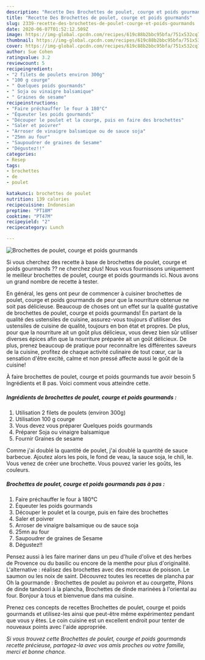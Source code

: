 ```yaml
---
description: "Recette Des Brochettes de poulet, courge et poids gourmands"
title: "Recette Des Brochettes de poulet, courge et poids gourmands"
slug: 2339-recette-des-brochettes-de-poulet-courge-et-poids-gourmands
date: 2020-06-07T01:52:12.509Z
image: https://img-global.cpcdn.com/recipes/619c88b2bbc95bfa/751x532cq70/brochettes-de-poulet-courge-et-poids-gourmands-photo-principale-de-la-recette.jpg
thumbnail: https://img-global.cpcdn.com/recipes/619c88b2bbc95bfa/751x532cq70/brochettes-de-poulet-courge-et-poids-gourmands-photo-principale-de-la-recette.jpg
cover: https://img-global.cpcdn.com/recipes/619c88b2bbc95bfa/751x532cq70/brochettes-de-poulet-courge-et-poids-gourmands-photo-principale-de-la-recette.jpg
author: Sue Cohen
ratingvalue: 3.2
reviewcount: 5
recipeingredient:
- "2 filets de poulets environ 300g"
- "100 g courge"
- " Quelques poids gourmands"
- " Soja ou vinaigre balsamique"
- " Graines de sesame"
recipeinstructions:
- "Faire préchauffer le four à 180°C"
- "Équeuter les poids gourmands"
- "Découper le poulet et la courge, puis en faire des brochettes"
- "Saler et poivrer"
- "Arroser de vinaigre balsamique ou de sauce soja"
- "25mn au four"
- "Saupoudrer de graines de Sesame"
- "Dégustez!!"
categories:
- Resep
tags:
- brochettes
- de
- poulet

katakunci: brochettes de poulet 
nutrition: 139 calories
recipecuisine: Indonesian
preptime: "PT18M"
cooktime: "PT47M"
recipeyield: "2"
recipecategory: Lunch

---
```



![Brochettes de poulet, courge et poids gourmands](https://img-global.cpcdn.com/recipes/619c88b2bbc95bfa/751x532cq70/brochettes-de-poulet-courge-et-poids-gourmands-photo-principale-de-la-recette.jpg)

Si vous cherchez des recette à base de brochettes de poulet, courge et poids gourmands ?? ne cherchez plus! Nous vous fournissons uniquement le meilleur brochettes de poulet, courge et poids gourmands ici. Nous avons un grand nombre de recette à tester.

En général, les gens ont peur de commencer à cuisiner brochettes de poulet, courge et poids gourmands de peur que la nourriture obtenue ne soit pas délicieuse. Beaucoup de choses ont un effet sur la qualité gustative de brochettes de poulet, courge et poids gourmands! En partant de la qualité des ustensiles de cuisine, assurez-vous toujours d'utiliser des ustensiles de cuisine de qualité, toujours en bon état et propres. De plus, pour que la nourriture ait un goût plus délicieux, vous devez bien sûr utiliser diverses épices afin que la nourriture préparée ait un goût délicieux. De plus, prenez beaucoup de pratique pour reconnaître les différentes saveurs de la cuisine, profitez de chaque activité culinaire de tout cœur, car la sensation d'être excité, calme et non pressé affecte aussi le goût de la cuisine!

<!--inarticleads1-->

À faire brochettes de poulet, courge et poids gourmands tue avoir besoin 5 Ingrédients et 8 pas. Voici comment vous atteindre cette.

##### Ingrédients de brochettes de poulet, courge et poids gourmands :

1. Utilisation 2 filets de poulets (environ 300g)
1. Utilisation 100 g courge
1. Vous devez vous préparer  Quelques poids gourmands
1. Préparer  Soja ou vinaigre balsamique
1. Fournir  Graines de sesame


Comme j&#39;ai doublé la quantité de poulet, j&#39;ai doublé la quantité de sauce barbecue. Ajoutez alors les pois, le fond de veau, la sauce soja, le chili, le. Vous venez de créer une brochette. Vous pouvez varier les goûts, les couleurs. 

<!--inarticleads2-->

##### Brochettes de poulet, courge et poids gourmands pas à pas :

1. Faire préchauffer le four à 180°C
1. Équeuter les poids gourmands
1. Découper le poulet et la courge, puis en faire des brochettes
1. Saler et poivrer
1. Arroser de vinaigre balsamique ou de sauce soja
1. 25mn au four
1. Saupoudrer de graines de Sesame
1. Dégustez!!


Pensez aussi à les faire mariner dans un peu d&#39;huile d&#39;olive et des herbes de Provence ou du basilic ou encore de la menthe pour plus d&#39;originalité. L&#39;alternative : réalisez des brochettes avec des morceaux de poisson. Le saumon ou les noix de saint. Découvrez toutes les recettes de plancha par Oh la gourmande : Brochettes de poulet au poivron et au courgette, Pilons de dinde tandoori à la plancha, Brochettes de dinde marinées à l&#39;oriental au four. Bonjour à tous et bienvenue dans ma cuisine. 

<!--inarticleads1-->

<p>
Prenez ces concepts de recettes Brochettes de poulet, courge et poids gourmands et utilisez-les ainsi que peut-être même expérimentez pendant que vous y êtes. Le coin cuisine est un excellent endroit pour tenter de nouveaux points avec l'aide appropriée.
</p>

<p>
<i>Si vous trouvez cette Brochettes de poulet, courge et poids gourmands recette précieuse, partagez-la avec vos amis proches ou votre famille, merci et bonne chance.</i>
</p>
